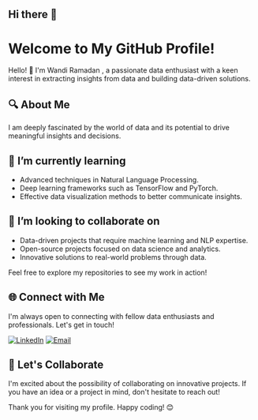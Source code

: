 ## Hi there 👋
# Welcome to My GitHub Profile!

Hello! 👋 I'm Wandi Ramadan , a passionate data enthusiast with a keen interest in extracting insights from data and building data-driven solutions.

## 🔍 About Me

I am deeply fascinated by the world of data and its potential to drive meaningful insights and decisions.

## 🌱 I’m currently learning
- Advanced techniques in Natural Language Processing.
- Deep learning frameworks such as TensorFlow and PyTorch.
- Effective data visualization methods to better communicate insights.

## 👯 I’m looking to collaborate on
- Data-driven projects that require machine learning and NLP expertise.
- Open-source projects focused on data science and analytics.
- Innovative solutions to real-world problems through data.

Feel free to explore my repositories to see my work in action!

## 🌐 Connect with Me

I'm always open to connecting with fellow data enthusiasts and professionals. Let's get in touch!

[![LinkedIn](https://img.shields.io/badge/LinkedIn-0077B5?logo=linkedin&logoColor=white)](https://www.linkedin.com/in/wandi-ramadan/)
[![Email](https://img.shields.io/badge/Email-D14836?logo=gmail&logoColor=white)](mailto:wandiramadan7@gmail.com)

## 🚀 Let's Collaborate

I'm excited about the possibility of collaborating on innovative projects. If you have an idea or a project in mind, don't hesitate to reach out!

Thank you for visiting my profile. Happy coding! 😊
